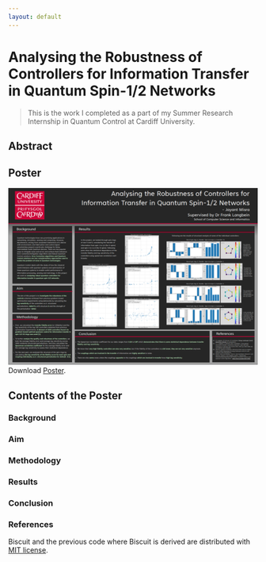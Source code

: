 ```yaml
---
layout: default
---
```

# Analysing the Robustness of Controllers for Information Transfer in Quantum Spin-1/2 Networks
> This is the work I completed as a part of my Summer Research Internship in Quantum Control at Cardiff University.


## Abstract


## Poster
![Poster](assets/poster-png.png)
Download [Poster](assets/poster-pdf.pdf).


## Contents of the Poster

### Background
### Aim
### Methodology
### Results
### Conclusion
### References



Biscuit and the previous code where Biscuit is derived are distributed with [MIT license](https://github.com/sblisesivdin/biscuit/blob/gh-pages/LICENSE).
